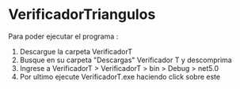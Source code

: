 # VerificadorTriangulos
Para poder ejecutar el programa :
1. Descargue la carpeta VerificadorT 
2. Busque en su carpeta "Descargas" Verificador T y descomprima 
3. Ingrese a VerificadorT > VerificadorT > bin > Debug > net5.0 
4. Por ultimo ejecute VerificadorT.exe haciendo click sobre este 